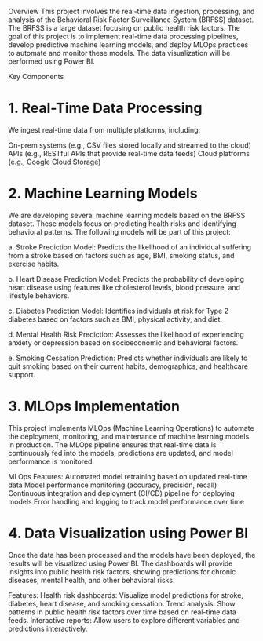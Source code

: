 Overview
This project involves the real-time data ingestion, processing, and analysis of the Behavioral Risk Factor Surveillance System (BRFSS) dataset. The BRFSS is a large dataset focusing on public health risk factors. The goal of this project is to implement real-time data processing pipelines, develop predictive machine learning models, and deploy MLOps practices to automate and monitor these models. The data visualization will be performed using Power BI.

Key Components
# 1. Real-Time Data Processing
We ingest real-time data from multiple platforms, including:

  On-prem systems (e.g., CSV files stored locally and streamed to the cloud)
  APIs (e.g., RESTful APIs that provide real-time data feeds)
  Cloud platforms (e.g., Google Cloud Storage)

# 2. Machine Learning Models
We are developing several machine learning models based on the BRFSS dataset. These models focus on predicting health risks and identifying behavioral patterns. The following models will be part of this project:

a. Stroke Prediction Model:
Predicts the likelihood of an individual suffering from a stroke based on factors such as age, BMI, smoking status, and exercise habits.

b. Heart Disease Prediction Model:
Predicts the probability of developing heart disease using features like cholesterol levels, blood pressure, and lifestyle behaviors.

c. Diabetes Prediction Model:
Identifies individuals at risk for Type 2 diabetes based on factors such as BMI, physical activity, and diet.

d. Mental Health Risk Prediction:
Assesses the likelihood of experiencing anxiety or depression based on socioeconomic and behavioral factors.

e. Smoking Cessation Prediction:
Predicts whether individuals are likely to quit smoking based on their current habits, demographics, and healthcare support.


# 3. MLOps Implementation
This project implements MLOps (Machine Learning Operations) to automate the deployment, monitoring, and maintenance of machine learning models in production. The MLOps pipeline ensures that real-time data is continuously fed into the models, predictions are updated, and model performance is monitored.

MLOps Features:
Automated model retraining based on updated real-time data
Model performance monitoring (accuracy, precision, recall)
Continuous integration and deployment (CI/CD) pipeline for deploying models
Error handling and logging to track model performance over time


# 4. Data Visualization using Power BI
Once the data has been processed and the models have been deployed, the results will be visualized using Power BI. The dashboards will provide insights into public health risk factors, showing predictions for chronic diseases, mental health, and other behavioral risks.

Features:
Health risk dashboards: Visualize model predictions for stroke, diabetes, heart disease, and smoking cessation.
Trend analysis: Show patterns in public health risk factors over time based on real-time data feeds.
Interactive reports: Allow users to explore different variables and predictions interactively.
